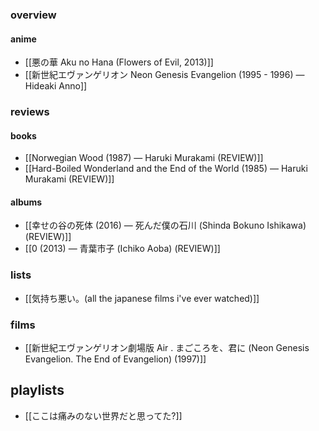### overview
#### anime
- [[悪の華 Aku no Hana (Flowers of Evil, 2013)]] 
- [[新世紀エヴァンゲリオン Neon Genesis Evangelion (1995 - 1996) — Hideaki Anno]]
### reviews
#### books
- [[Norwegian Wood (1987) — Haruki Murakami (REVIEW)]]
- [[Hard-Boiled Wonderland and the End of the World (1985) — Haruki Murakami (REVIEW)]]
#### albums
- [[幸せの谷の死体 (2016) — 死んだ僕の石川 (Shinda Bokuno Ishikawa) (REVIEW)]]
- [[0 (2013) — 青葉市子 (Ichiko Aoba) (REVIEW)]]
### lists
- [[気持ち悪い。(all the japanese films i've ever watched)]]
### films
- [[新世紀エヴァンゲリオン劇場版 Air . まごころを、君に (Neon Genesis Evangelion. The End of Evangelion) (1997)]]
## playlists
- [[ここは痛みのない世界だと思ってた?]]